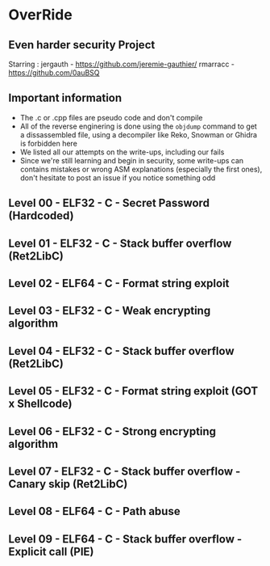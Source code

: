 # OverRide
## Even harder security Project

Starring :
jergauth - https://github.com/jeremie-gauthier/
rmarracc - https://github.com/0auBSQ

## Important information

- The .c or .cpp files are pseudo code and don't compile
- All of the reverse enginering is done using the `objdump` command to get a dissassembled file, using a decompiler like Reko, Snowman or Ghidra is forbidden here
- We listed all our attempts on the write-ups, including our fails
- Since we're still learning and begin in security, some write-ups can contains mistakes or wrong ASM explanations (especially the first ones), don't hesitate to post an issue if you notice something odd

## Level 00 - ELF32 - C - Secret Password (Hardcoded)

## Level 01 - ELF32 - C - Stack buffer overflow (Ret2LibC)

## Level 02 - ELF64 - C - Format string exploit

## Level 03 - ELF32 - C - Weak encrypting algorithm

## Level 04 - ELF32 - C - Stack buffer overflow (Ret2LibC)

## Level 05 - ELF32 - C - Format string exploit (GOT x Shellcode)

## Level 06 - ELF32 - C - Strong encrypting algorithm

## Level 07 - ELF32 - C - Stack buffer overflow - Canary skip (Ret2LibC)

## Level 08 - ELF64 - C - Path abuse

## Level 09 - ELF64 - C - Stack buffer overflow - Explicit call (PIE)